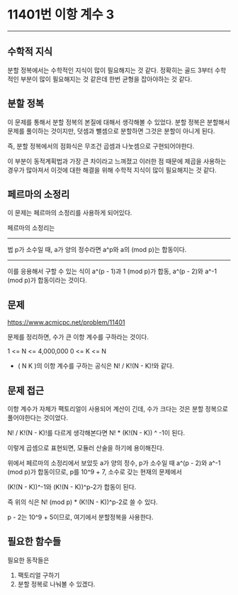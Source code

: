 # 11401번 이항 계수 3

---

## 수학적 지식

분할 정복에서는 수학적인 지식이 많이 필요해지는 것 같다.
정확히는 골드 3부터 수학적인 부분이 많이 필요해지는 것 같은데
한번 균형을 잡아야하는 것 같다.

## 분할 정복

이 문제를 통해서 분할 정복의 본질에 대해서 생각해볼 수 있었다.
분할 정복은 분할해서 문제를 풀이하는 것이지만,
덧셈과 뺄셈으로 분할하면 그것은 분할이 아니게 된다.

즉, 분할 정복에서의 점화식은 무조건 곱셈과 나눗셈으로 구현되어야한다.

이 부분이 동적계획법과 가장 큰 차이라고 느껴졌고
이러한 점 때문에 제곱을 사용하는 경우가 많아져서
이것에 대한 해결을 위해 수학적 지식이 많이 필요해지는 것 같다.

## 페르마의 소정리

이 문제는 페르마의 소정리를 사용하게 되어있다.

페르마의 소정리는

---

법 p가 소수일 때, a가 양의 정수라면
a^p와 a의 (mod p)는 합동이다.

---

이를 응용해서 구할 수 있는 식이
a^(p - 1)과 1 (mod p)가 합동,
a^(p - 2)와 a^-1 (mod p)가 합동이라는 것이다.

## 문제

https://www.acmicpc.net/problem/11401

문제를 정리하면,
수가 큰 이항 계수를 구하라는 것이다.

1 <= N <= 4,000,000
0 <= K <= N

- ( N K )의 이항 계수를 구하는 공식은
  N! / K!(N - K)!와 같다.

## 문제 접근

이항 계수가 자체가 팩토리얼이 사용되어 계산이 긴데,
수가 크다는 것은 분할 정복으로 풀어야한다는 것이었다.

N! / K!(N - K)!를 다르게 생각해본다면
N! \* (K!(N - K)) ^ -1이 된다.

이렇게 곱셈으로 표현되면, 모듈러 산술을 하기에 용이해진다.

위에서 페르마의 소정리에서 보았듯
a가 양의 정수, p가 소수일 때
a^(p - 2)와 a^-1 (mod p)가 합동이므로,
p를 10^9 + 7, 소수로 갖는 현재의 문제에서

(K!(N - K))^-1와 (K!(N - K))^p-2가 합동이 된다.

즉 위의 식은
N! (mod p) \* (K!(N - K))^p-2로 쓸 수 있다.

p - 2는 10^9 + 5이므로, 여기에서 분할정복을 사용한다.

## 필요한 함수들

필요한 동작들은

1. 팩토리얼 구하기
2. 분할 정복로 나눠볼 수 있겠다.
